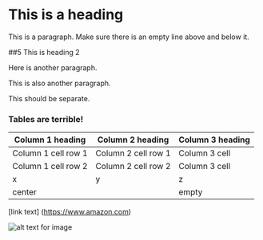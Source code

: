 # This is a heading 

This is a paragraph. Make sure there is an empty line above and below it. 

##5 This is heading 2

Here is another paragraph. 

This 
is
also 
another 
paragraph. 

This should be separate. 

### Tables are terrible!

Column 1 heading | Column 2 heading | Column 3 heading 
-----------------|------------------|-----------------
Column 1 cell row 1 | Column 2 cell row 1 | Column 3 cell 
Column 1 cell row 2 | Column 2 cell row 2 | Column 3 cell 
x | y | z 
center | | empty 

[link text] (https://www.amazon.com)

![alt text for image](../Week02-ProgressiveInfo/art/Date_Error.png)
